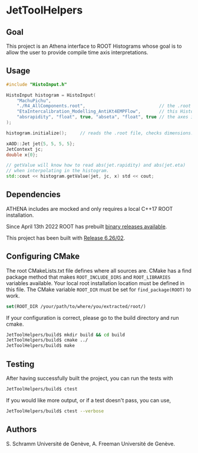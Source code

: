 # JetToolHelpers

## Goal

This project is an Athena interface to ROOT Histograms whose goal is to allow the user to provide compile time axis interpretations. 

## Usage

```c++
#include "HistoInput.h"

HistoInput histogram = HistoInput(
    "MachuPichu",                   
    "./R4_AllComponents.root",                            // the .root file containing 
    "EtaIntercalibration_Modelling_AntiKt4EMPFlow",       // this Histogram
    "absrapidity", "float", true, "abseta", "float", true // the axes interpretations
);

histogram.initialize();     // reads the .root file, checks dimensions.

xAOD::Jet jet{5, 5, 5, 5};
JetContext jc;
double x{0};

// getValue will know how to read abs(jet.rapidity) and abs(jet.eta)
// when interpolating in the histogram. 
std::cout << histogram.getValue(jet, jc, x) std << cout;
```

## Dependencies

ATHENA includes are mocked and only requires a local C++17 ROOT installation.

Since April 13th 2022 ROOT has prebuilt [binary releases available](https://root.cern/install/all_releases/).

This project has been built with [Release 6.26/02](https://root.cern/releases/release-62602/).

## Configuring CMake

The root CMakeLists.txt file defines where all sources are. CMake has a find package method that makes ```ROOT_INCLUDE_DIRS``` and ```ROOT_LIBRARIES``` variables available. 
Your local root installation location must be defined in this file. The CMake variable ```ROOT_DIR``` must be set for ```find_package(ROOT)``` to work. 

```cmake
set(ROOT_DIR /your/path/to/where/you/extracted/root/)
```

If your configuration is correct, please go to the build directory and run cmake.
```bash
JetToolHelpers/build$ mkdir build && cd build
JetToolHelpers/build$ cmake ../
JetToolHelpers/build$ make
```

## Testing

After having successfully built the project, you can run the tests with
```bash
JetToolHelpers/build$ ctest
``` 

If you would like more output, or if a test doesn't pass, you can use,
```bash
JetToolHelpers/build$ ctest --verbose
```

## Authors

S. Schramm Université de Genève, A. Freeman Université de Genève.